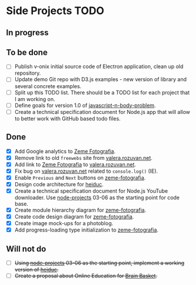 # Side Projects TODO

## In progress

## To be done

- [ ] Publish v-onix initial source code of Electron application, clean up old repository.
- [ ] Update demo Git repo with D3.js examples - new version of library and several concrete examples.
- [ ] Split up this TODO list. There should be a TODO list for each project that I am working on.
- [ ] Define goals for version 1.0 of [javascript-n-body-problem](https://github.com/valera-rozuvan/javascript-n-body-problem).
- [ ] Create a technical specification document for Node.js app that will allow to better work with GitHub based todo files.

## Done

- [X] Add Google analytics to [Zeme Fotografia](http://valera-rozuvan.github.io/zeme-fotografia).
- [X] Remove link to old `freewebs` site from [valera.rozuvan.net](http://valera.rozuvan.net).
- [X] Add link to [Zeme Fotografia](http://valera-rozuvan.github.io/zeme-fotografia) to [valera.rozuvan.net](http://valera.rozuvan.net).
- [X] Fix bug on [valera.rozuvan.net](http://valera.rozuvan.net) related to `console.log()` (IE).
- [X] Enable `Previous` and `Next` buttons on [zeme-fotografia](https://github.com/valera-rozuvan/zeme-fotografia).
- [X] Design code architecture for [heiduc](https://github.com/valera-rozuvan/heiduc).
- [X] Create a technical specification document for Node.js YouTube downloader. Use [node-projects](https://github.com/valera-rozuvan/node-projects) 03-06 as the starting point for code base.
- [X] Create module hierarchy diagram for [zeme-fotografia](https://github.com/valera-rozuvan/zeme-fotografia).
- [X] Create code design diagram for [zeme-fotografia](https://github.com/valera-rozuvan/zeme-fotografia).
- [X] Create image mock-ups for a photoblog.
- [X] Add progress-loading type initialization to [zeme-fotografia](https://github.com/valera-rozuvan/zeme-fotografia).

## Will not do

- [ ] ~~Using [node-projects](https://github.com/valera-rozuvan/node-projects) 03-06 as the starting point, implement a working version of [heiduc](https://github.com/valera-rozuvan/heiduc).~~
- [ ] ~~Create a proposal about Online Education for [Brain Basket](http://brainbasketfoundation.org).~~

